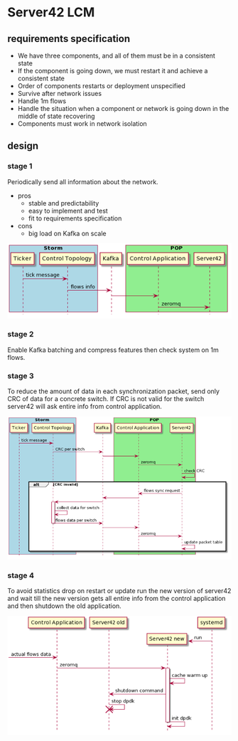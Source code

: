 # Server42 LCM

## requirements specification

- We have three components, and all of them must be in a consistent state
- If the component is going down, we must restart it and achieve a consistent state
- Order of components restarts or deployment unspecified
- Survive after network issues
- Handle 1m flows
- Handle the situation when a component or network is going down in the middle of state recovering
- Components must work in network isolation

## design

### stage 1

Periodically send all information about the network.

- pros
  - stable and predictability
  - easy to implement and test
  - fit to requirements specification
- cons
  - big load on Kafka on scale

![stage1 img](stage1.png)

### stage 2

Enable Kafka batching and compress features then check system on 1m flows.

### stage 3

To reduce the amount of data in each synchronization packet, send only CRC of data for a concrete switch. If CRC is not valid for the switch server42 will ask entire info from control application.

![stage3 img](stage3.png)

### stage 4

To avoid statistics drop on restart or update run the new version of server42 and wait till the new version gets all entire info from the control application and then shutdown the old application.

![stage4 img](stage4.png)
